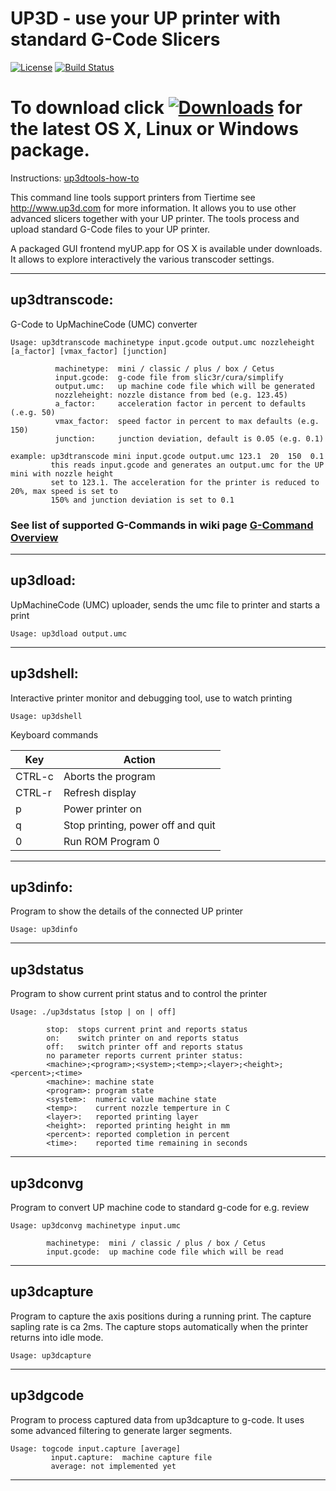 # UP3D - use your UP printer with standard G-Code Slicers 
[![License](http://img.shields.io/:license-gpl2-blue.svg?style=flat-square)](http://www.gnu.org/licenses/gpl-2.0.html)
[![Build Status](https://travis-ci.org/UP3D-gcode/UP3D.svg?branch=master)](https://travis-ci.org/UP3D-gcode/UP3D) 


# To download click [![Downloads](https://img.shields.io/github/downloads/UP3D-gcode/UP3D/total.svg?maxAge=3600)](https://github.com/UP3D-gcode/UP3D/releases/latest) for the latest OS X, Linux or Windows package. 

Instructions: [up3dtools-how-to](http://stohn.de/3d/index.php/2016/03/10/up3dtools-little-how-to)

This command line tools support printers from Tiertime see http://www.up3d.com for more information. It allows you to use other advanced slicers together with your UP printer. The tools process and upload standard G-Code files to your UP printer.

A packaged GUI frontend myUP.app for OS X is available under downloads. It allows to explore interactively the various transcoder settings.

---

## up3dtranscode: 

G-Code to UpMachineCode (UMC) converter
```
Usage: up3dtranscode machinetype input.gcode output.umc nozzleheight [a_factor] [vmax_factor] [junction]

          machinetype:  mini / classic / plus / box / Cetus
          input.gcode:  g-code file from slic3r/cura/simplify
          output.umc:   up machine code file which will be generated
          nozzleheight: nozzle distance from bed (e.g. 123.45)
          a_factor:     acceleration factor in percent to defaults (.e.g. 50)
          vmax_factor:  speed factor in percent to max defaults (e.g. 150)
          junction:     junction deviation, default is 0.05 (e.g. 0.1)          

example: up3dtranscode mini input.gcode output.umc 123.1  20  150  0.1
         this reads input.gcode and generates an output.umc for the UP mini with nozzle height
         set to 123.1. The acceleration for the printer is reduced to 20%, max speed is set to
         150% and junction deviation is set to 0.1   

```
### See list of supported G-Commands in wiki page [G-Command Overview](https://github.com/UP3D-gcode/UP3D/wiki/Supported-G-Code-Commands)
---

## up3dload: 

UpMachineCode (UMC) uploader, sends the umc file to printer and starts a print
```
Usage: up3dload output.umc
```
---

## up3dshell: 

Interactive printer monitor and debugging tool, use to watch printing
```
Usage: up3dshell
```
Keyboard commands

Key  |   Action
---   |   ---
CTRL-c   |   Aborts the program
CTRL-r   |   Refresh display
p   |   Power printer on
q   |   Stop printing, power off and quit
0   |   Run ROM Program 0

---

## up3dinfo: 

Program to show the details of the connected UP printer
```
Usage: up3dinfo
```
---

## up3dstatus

Program to show current print status and to control the printer
```
Usage: ./up3dstatus [stop | on | off]

        stop:  stops current print and reports status
        on:    switch printer on and reports status
        off:   switch printer off and reports status
        no parameter reports current printer status:
        <machine>;<program>;<system>;<temp>;<layer>;<height>;<percent>;<time>
        <machine>: machine state 
        <program>: program state 
        <system>:  numeric value machine state 
        <temp>:    current nozzle temperture in C
        <layer>:   reported printing layer
        <height>:  reported printing height in mm
        <percent>: reported completion in percent
        <time>:    reported time remaining in seconds
```
---

## up3dconvg

Program to convert UP machine code to standard g-code for e.g. review

```
Usage: up3dconvg machinetype input.umc

        machinetype:  mini / classic / plus / box / Cetus
        input.gcode:  up machine code file which will be read
```
---

## up3dcapture

Program to capture the axis positions during a running print. The capture sapling rate is ca 2ms. The capture stops automatically when the printer returns into idle mode.

```
Usage: up3dcapture
```
---

## up3dgcode

Program to process captured data from up3dcapture to g-code. It uses some advanced filtering to generate larger segments.

```
Usage: togcode input.capture [average]
         input.capture:  machine capture file
         average: not implemented yet
```
---
